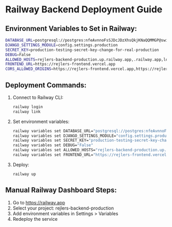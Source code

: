 # Railway Backend Deployment Guide

## Environment Variables to Set in Railway:

```bash
DATABASE_URL=postgresql://postgres:nfeAvnnoFsSJDcJDzXhsQkjKNaQQMMGP@switchyard.proxy.rlwy.net:50335/railway
DJANGO_SETTINGS_MODULE=config.settings.production
SECRET_KEY=production-testing-secret-key-change-for-real-production
DEBUG=False
ALLOWED_HOSTS=rejlers-backend-production.up.railway.app,.railway.app,localhost
FRONTEND_URL=https://rejlers-frontend.vercel.app
CORS_ALLOWED_ORIGINS=https://rejlers-frontend.vercel.app,https://rejlers.vercel.app
```

## Deployment Commands:

1. Connect to Railway CLI:
   ```bash
   railway login
   railway link
   ```

2. Set environment variables:
   ```bash
   railway variables set DATABASE_URL="postgresql://postgres:nfeAvnnoFsSJDcJDzXhsQkjKNaQQMMGP@switchyard.proxy.rlwy.net:50335/railway"
   railway variables set DJANGO_SETTINGS_MODULE="config.settings.production"
   railway variables set SECRET_KEY="production-testing-secret-key-change-for-real-production"
   railway variables set DEBUG="False"
   railway variables set ALLOWED_HOSTS="rejlers-backend-production.up.railway.app,.railway.app,localhost"
   railway variables set FRONTEND_URL="https://rejlers-frontend.vercel.app"
   ```

3. Deploy:
   ```bash
   railway up
   ```

## Manual Railway Dashboard Steps:

1. Go to https://railway.app
2. Select your project: rejlers-backend-production
3. Add environment variables in Settings > Variables
4. Redeploy the service